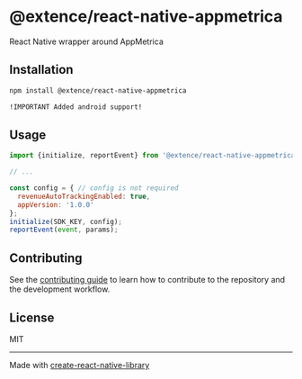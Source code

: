 # @extence/react-native-appmetrica
React Native wrapper around AppMetrica
## Installation

```sh
npm install @extence/react-native-appmetrica

!IMPORTANT Added android support!
```

## Usage

```js
import {initialize, reportEvent} from '@extence/react-native-appmetrica';

// ...

const config = { // config is not required
  revenueAutoTrackingEnabled: true,
  appVersion: '1.0.0'
};
initialize(SDK_KEY, config);
reportEvent(event, params);

```

## Contributing

See the [contributing guide](CONTRIBUTING.md) to learn how to contribute to the repository and the development workflow.

## License

MIT

---

Made with [create-react-native-library](https://github.com/callstack/react-native-builder-bob)
